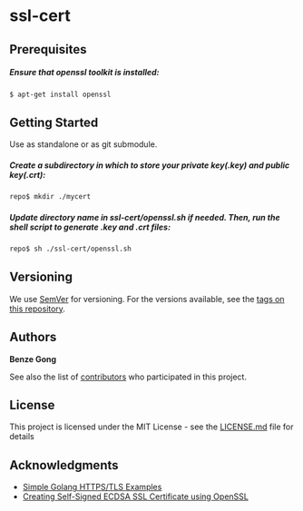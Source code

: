 # ssl-cert

## Prerequisites
##### Ensure that openssl toolkit is installed:
```sh
$ apt-get install openssl
```

## Getting Started
Use as standalone or as git submodule.

##### Create a subdirectory in which to store your private key(.key) and public key(.crt): 
```sh
repo$ mkdir ./mycert
```
##### Update directory name in ssl-cert/openssl.sh if needed. Then, run the shell script to generate .key and .crt files:
```sh
repo$ sh ./ssl-cert/openssl.sh
```

## Versioning

We use [SemVer](http://semver.org/) for versioning. For the versions available, see the [tags on this repository](https://github.com/benzeg/ssl-cert/tags).

## Authors

**Benze Gong**

See also the list of [contributors](https://github.com/benzeg/ssl-cert/contributors) who participated in this project.

## License

This project is licensed under the MIT License - see the [LICENSE.md](LICENSE.md) file for details

## Acknowledgments

* [Simple Golang HTTPS/TLS Examples](https://github.com/denji/golang-tls)
* [Creating Self-Signed ECDSA SSL Certificate using OpenSSL](https://www.guyrutenberg.com/2013/12/28/creating-self-signed-ecdsa-ssl-certificate-using-openssl)
